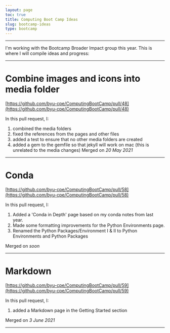 ```yaml
---
layout: page
toc: true
title: Computing Boot Camp Ideas
slug: bootcamp-ideas
type: bootcamp
---
```


---

I'm working with the Bootcamp Broader Impact group this year. This is where I will compile ideas and progress:

---

# Combine images and icons into media folder

[https://github.com/byu-cpe/ComputingBootCamp/pull/48](https://github.com/byu-cpe/ComputingBootCamp/pull/48)

In this pull request, I:
1. combined the media folders
2. fixed the references from the pages and other files
3. added a test to ensure that no other media folders are created
4. added a gem to the gemfile so that jekyll will work on mac (this is unrelated to the media changes)
Merged on *20 May 2021*

---

# Conda

[https://github.com/byu-cpe/ComputingBootCamp/pull/58](https://github.com/byu-cpe/ComputingBootCamp/pull/58)

In this pull request, I:
1. Added a 'Conda in Depth' page based on my conda notes from last year.
2. Made some formatting improvements for the Python Environments page.
3. Renamed the Python Packages/Environment I & II to Python Environments and Python Packages

Merged on *soon*

---

# Markdown

[https://github.com/byu-cpe/ComputingBootCamp/pull/59](https://github.com/byu-cpe/ComputingBootCamp/pull/59)

In this pull request, I:
1. added a Markdown page in the Getting Started section

Merged on *3 June 2021*

---

